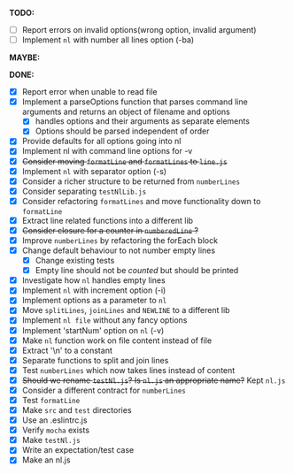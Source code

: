 **TODO:**

- [ ] Report errors on invalid options(wrong option, invalid argument)
- [ ] Implement `nl` with number all lines option (-ba)

**MAYBE:**

**DONE:**

- [x] Report error when unable to read file
- [x] Implement a parseOptions function that parses command line arguments and returns an object of filename and options
  - [x] handles options and their arguments as separate elements
  - [x] Options should be parsed independent of order
- [x] Provide defaults for all options going into nl
- [x] Implement nl with command line options for -v
- [x] ~~Consider moving `formatLine` and `formatLines` to `line.js`~~
- [x] Implement `nl` with separator option (-s)
- [x] Consider a richer structure to be returned from `numberLines`
- [x] Consider separating `testNlLib.js`
- [x] Consider refactoring `formatLines` and move functionality down to `formatLine`
- [x] Extract line related functions into a different lib
- [x] ~~Consider closure for a counter in `numberedLine` ?~~
- [x] Improve `numberLines` by refactoring the forEach block
- [x] Change default behaviour to not number empty lines
  - [x] Change existing tests
  - [x] Empty line should not be _counted_ but should be printed
- [x] Investigate how `nl` handles empty lines
- [x] Implement `nl` with increment option (-i)
- [x] Implement options as a parameter to `nl`
- [x] Move `splitLines`, `joinLines` and `NEWLINE` to a different lib
- [x] Implement `nl file` without any fancy options
- [x] Implement 'startNum' option on `nl` (-v)
- [x] Make `nl` function work on file content instead of file
- [x] Extract '\n' to a constant
- [x] Separate functions to split and join lines
- [x] Test `numberLines` which now takes lines instead of content
- [x] ~~Should we rename `testNl.js`? Is `nl.js` an appropriate name?~~ Kept `nl.js`
- [x] Consider a different contract for `numberLines`
- [x] Test `formatLine`
- [x] Make `src` and `test` directories
- [x] Use an .eslintrc.js
- [x] Verify `mocha` exists
- [x] Make `testNl.js`
- [x] Write an expectation/test case
- [x] Make an nl.js
